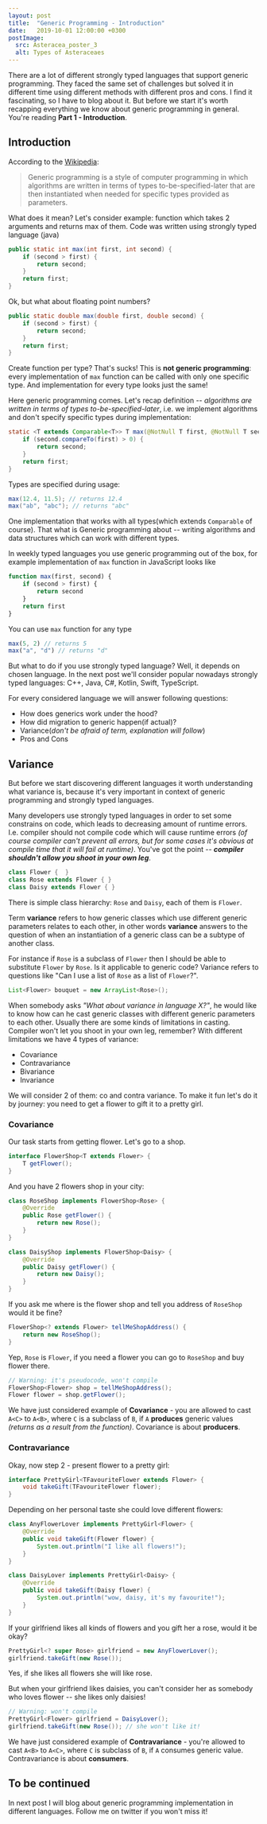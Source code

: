```yaml
---
layout: post
title:  "Generic Programming - Introduction"
date:   2019-10-01 12:00:00 +0300
postImage:
  src: Asteracea_poster_3
  alt: Types of Asteraceaes
---
```


There are a lot of different strongly typed languages that support generic programming. They faced the same set of challenges but solved it in different time using different methods with different pros and cons. I find it fascinating, so I have to blog about it. But before we start it's worth recapping everything we know about generic programming in general. You're reading **Part 1 - Introduction**.

## Introduction

According to the [Wikipedia](https://en.wikipedia.org/wiki/Generic_programming):

> Generic programming is a style of computer programming in which algorithms are written in terms of types to-be-specified-later that are then instantiated when needed for specific types provided as parameters. 

What does it mean? Let's consider example: function which takes 2 arguments and returns max of them. Code was written using strongly typed language (java)

```java
public static int max(int first, int second) {
    if (second > first) {
        return second;
    }
    return first;
}
```
Ok, but what about floating point numbers?

```java
public static double max(double first, double second) {
    if (second > first) {
        return second;
    }
    return first;
}
```

Create function per type? That's sucks! This is **not generic programming**: every implementation of `max` function can be called with only one specific type. And implementation for every type looks just the same!

Here generic programming comes. Let's recap definition -- *algorithms are written in terms of types to-be-specified-later*, i.e. we implement algorithms and don't specify specific types during implementation: 

```java
static <T extends Comparable<T>> T max(@NotNull T first, @NotNull T second) {
    if (second.compareTo(first) > 0) {
        return second;
    }
    return first;
}
```
Types are specified during usage:
```java
max(12.4, 11.5); // returns 12.4
max("ab", "abc"); // returns "abc"
```

One implementation that works with all types(which extends `Comparable` of course). That what is Generic programming about -- writing algorithms and data structures which can work with different types.

In weekly typed languages you use generic programming out of the box, for example implementation of `max` function in JavaScript looks like

```js
function max(first, second) {
    if (second > first) {
        return second
    }
    return first
}
```
You can use `max` function for any type

```js
max(5, 2) // returns 5
max("a", "d") // returns "d"
```

But what to do if you use strongly typed language? Well, it depends on chosen language. In the next post we'll consider popular nowadays strongly typed languages: C++, Java, C#, Kotlin, Swift, TypeScript.

For every considered language we will answer following questions:
* How does generics work under the hood?
* How did migration to generic happen(if actual)?
* Variance(*don't be afraid of term, explanation will follow*)
* Pros and Cons

## Variance

But before we start discovering different languages it worth understanding what variance is, because it's very important in context of generic programming and strongly typed languages.

Many developers use strongly typed languages in order to set some constrains on code, which leads to decreasing amount of runtime errors. I.e. compiler should not compile code which will cause runtime errors *(of course compiler can't prevent all errors, but for some cases it's obvious at compile time that it will fail at runtime)*. You've got the point -- ***compiler shouldn't allow you shoot in your own leg***.

```java
class Flower {  }
class Rose extends Flower { }
class Daisy extends Flower { }
```

There is simple class hierarchy: `Rose` and `Daisy`, each of them is `Flower`.

Term **variance** refers to how generic classes which use different generic parameters relates to each other,
in other words **variance** answers to the question of when an instantiation of a generic class can be a subtype of another class.

For instance if `Rose` is a subclass of `Flower` then I should be able to substitute `Flower` by `Rose`. Is it applicable to generic code?
Variance refers to questions like "Can I use a list of `Rose` as a list of `Flower`?".
```java
List<Flower> bouquet = new ArrayList<Rose>();
```
When somebody asks *"What about variance in language X?"*, he would like to know how can he cast generic classes with different generic parameters to each other. Usually there are some kinds of limitations in casting. Compiler won't let you shoot in your own leg, remember? With different limitations we have 4 types of variance:
* Covariance
* Contravariance
* Bivariance
* Invariance

We will consider 2 of them: co and contra variance. To make it fun let's do it by journey: you need to get a flower to gift it to a pretty girl.

### Covariance

Our task starts from getting flower. Let's go to a shop.

```java
interface FlowerShop<T extends Flower> {
    T getFlower();
}
```
And you have 2 flowers shop in your city:

```java
class RoseShop implements FlowerShop<Rose> {
    @Override
    public Rose getFlower() {
        return new Rose();
    }
}

class DaisyShop implements FlowerShop<Daisy> {
    @Override
    public Daisy getFlower() {
        return new Daisy();
    }
}
```

If you ask me where is the flower shop and tell you address of `RoseShop` would it be fine?

```java
FlowerShop<? extends Flower> tellMeShopAddress() {
    return new RoseShop();
}
```

Yep, `Rose` is `Flower`, if you need a flower you can go to `RoseShop` and buy flower there.

```java
// Warning: it's pseudocode, won't compile 
FlowerShop<Flower> shop = tellMeShopAddress();
Flower flower = shop.getFlower();
```

We have just considered example of **Covariance** - you are allowed to cast `A<C>` to `A<B>`, where `C` is a subclass of `B`, if `A` **produces** generic values *(returns as a result from the function)*. Covariance is about **producers**.

### Contravariance 

Okay, now step 2 - present flower to a pretty girl:

```java
interface PrettyGirl<TFavouriteFlower extends Flower> {
    void takeGift(TFavouriteFlower flower);
}
```
Depending on her personal taste she could love different flowers:

```java
class AnyFlowerLover implements PrettyGirl<Flower> {
    @Override
    public void takeGift(Flower flower) {
        System.out.println("I like all flowers!");
    }
}

class DaisyLover implements PrettyGirl<Daisy> {
    @Override
    public void takeGift(Daisy flower) {
        System.out.println("wow, daisy, it's my favourite!");
    }
}
```

If your girlfriend likes all kinds of flowers and you gift her a rose, would it be okay?

```java
PrettyGirl<? super Rose> girlfriend = new AnyFlowerLover();
girlfriend.takeGift(new Rose());
```
Yes, if she likes all flowers she will like rose.

But when your girlfriend likes daisies, you can't consider her as somebody who loves flower -- she likes only daisies!
```java
// Warning: won't compile 
PrettyGirl<Flower> girlfriend = DaisyLover();
girlfriend.takeGift(new Rose()); // she won't like it!
```

We have just considered example of **Contravariance** - you're allowed to cast `A<B>` to `A<C>`, where `C` is subclass of `B`, if `A` consumes generic value.
Contravariance is about **consumers**.

## To be continued

In next post I will blog about generic programming implementation in different languages. Follow me on twitter if you won't miss it!